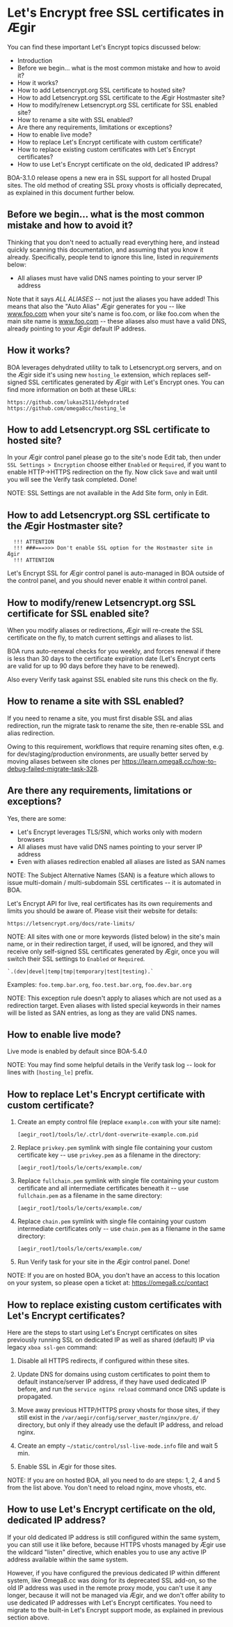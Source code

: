 # Let's Encrypt free SSL certificates in Ægir

  You can find these important Let's Encrypt topics discussed below:

 - Introduction
 - Before we begin... what is the most common mistake and how to avoid it?
 - How it works?
 - How to add Letsencrypt.org SSL certificate to hosted site?
 - How to add Letsencrypt.org SSL certificate to the Ægir Hostmaster site?
 - How to modify/renew Letsencrypt.org SSL certificate for SSL enabled site?
 - How to rename a site with SSL enabled?
 - Are there any requirements, limitations or exceptions?
 - How to enable live mode?
 - How to replace Let's Encrypt certificate with custom certificate?
 - How to replace existing custom certificates with Let's Encrypt certificates?
 - How to use Let's Encrypt certificate on the old, dedicated IP address?

BOA-3.1.0 release opens a new era in SSL support for all hosted Drupal sites.
The old method of creating SSL proxy vhosts is officially deprecated,
as explained in this document further below.

## Before we begin... what is the most common mistake and how to avoid it?

  Thinking that you don't need to actually read everything here, and instead
  quickly scanning this documentation, and assuming that you know it already.
  Specifically, people tend to ignore this line, listed in *requirements* below:

  * All aliases must have valid DNS names pointing to your server IP address

  Note that it says *ALL ALIASES* -- not just the aliases you have added!
  This means that also the "Auto Alias" Ægir generates for you -- like
  www.foo.com when your site's name is foo.com, or like foo.com when the main
  site name is www.foo.com -- these aliases also must have a valid DNS,
  already pointing to your Ægir default IP address.

## How it works?

  BOA leverages dehydrated utility to talk to Letsencrypt.org servers,
  and on the Ægir side it's using new `hosting_le` extension, which replaces
  self-signed SSL certificates generated by Ægir with Let's Encrypt ones.
  You can find more information on both at these URLs:

    https://github.com/lukas2511/dehydrated
    https://github.com/omega8cc/hosting_le

## How to add Letsencrypt.org SSL certificate to hosted site?

  In your Ægir control panel please go to the site's node Edit tab, then
  under `SSL Settings > Encryption` choose either `Enabled` or `Required`,
  if you want to enable HTTP->HTTPS redirection on the fly. Now click `Save`
  and wait until you will see the Verify task completed. Done!

  NOTE: SSL Settings are not available in the Add Site form, only in Edit.

## How to add Letsencrypt.org SSL certificate to the Ægir Hostmaster site?

```text
  !!! ATTENTION
  !!! ###===>>> Don't enable SSL option for the Hostmaster site in Ægir
  !!! ATTENTION
```

  Let's Encrypt SSL for Ægir control panel is auto-managed in BOA outside of
  the control panel, and you should never enable it within control panel.

## How to modify/renew Letsencrypt.org SSL certificate for SSL enabled site?

  When you modify aliases or redirections, Ægir will re-create the SSL
  certificate on the fly, to match current settings and aliases to list.

  BOA runs auto-renewal checks for you weekly, and forces renewal if there is
  less than 30 days to the certificate expiration date (Let's Encrypt certs
  are valid for up to 90 days before they have to be renewed).

  Also every Verify task against SSL enabled site runs this check on the fly.

## How to rename a site with SSL enabled?

  If you need to rename a site, you must first disable SSL and alias redirection,
  run the migrate task to rename the site, then re-enable SSL and alias redirection.

  Owing to this requirement, workflows that require renaming sites often, e.g. for
  dev/staging/production environments, are usually better served by moving aliases
  between site clones per https://learn.omega8.cc/how-to-debug-failed-migrate-task-328.

## Are there any requirements, limitations or exceptions?

  Yes, there are some:

  * Let's Encrypt leverages TLS/SNI, which works only with modern browsers
  * All aliases must have valid DNS names pointing to your server IP address
  * Even with aliases redirection enabled all aliases are listed as SAN names

  NOTE: The Subject Alternative Names (SAN) is a feature which allows to issue
  multi-domain / multi-subdomain SSL certificates -- it is automated in BOA.

  Let's Encrypt API for live, real certificates has its own requirements
  and limits you should be aware of. Please visit their website for details:

    https://letsencrypt.org/docs/rate-limits/

  NOTE: All sites with one or more keywords (listed below) in the site's
  main name, or in their redirection target, if used, will be ignored,
  and they will receive only self-signed SSL certificates generated by Ægir,
  once you will switch their SSL settings to `Enabled` or `Required`.

    `.(dev|devel|temp|tmp|temporary|test|testing).`

  Examples: `foo.temp.bar.org`, `foo.test.bar.org`, `foo.dev.bar.org`

  NOTE: This exception rule doesn't apply to aliases which are not used
  as a redirection target. Even aliases with listed special keywords in their
  names will be listed as SAN entries, as long as they are valid DNS names.

## How to enable live mode?

  Live mode is enabled by default since BOA-5.4.0

  NOTE: You may find some helpful details in the Verify task log -- look for
  lines with `[hosting_le]` prefix.

## How to replace Let's Encrypt certificate with custom certificate?

  1. Create an empty control file (replace `example.com` with your site name):

     `[aegir_root]/tools/le/.ctrl/dont-overwrite-example.com.pid`

  2. Replace `privkey.pem` symlink with single file containing your custom
     certificate key -- use `privkey.pem` as a filename in the directory:

     `[aegir_root]/tools/le/certs/example.com/`

  3. Replace `fullchain.pem` symlink with single file containing your custom
     certificate and all intermediate certificates beneath it -- use
     `fullchain.pem` as a filename in the same directory:

     `[aegir_root]/tools/le/certs/example.com/`

  4. Replace `chain.pem` symlink with single file containing your custom
     intermediate certificates only -- use `chain.pem` as a filename
     in the same directory:

     `[aegir_root]/tools/le/certs/example.com/`

  5. Run Verify task for your site in the Ægir control panel. Done!

  NOTE: If you are on hosted BOA, you don't have an access to this location
  on your system, so please open a ticket at: https://omega8.cc/contact

## How to replace existing custom certificates with Let's Encrypt certificates?

  Here are the steps to start using Let's Encrypt certificates on sites
  previously running SSL on dedicated IP as well as shared (default) IP via
  legacy `xboa ssl-gen` command:

  1. Disable all HTTPS redirects, if configured within these sites.

  2. Update DNS for domains using custom certificates to point them to default
     instance/server IP address, if they have used dedicated IP before,
     and run the `service nginx reload` command once DNS update is propagated.

  3. Move away previous HTTP/HTTPS proxy vhosts for those sites, if they
     still exist in the `/var/aegir/config/server_master/nginx/pre.d/` directory,
     but only if they already use the default IP address, and reload nginx.

  4. Create an empty `~/static/control/ssl-live-mode.info` file and wait 5 min.

  5. Enable SSL in Ægir for those sites.

  NOTE: If you are on hosted BOA, all you need to do are steps: 1, 2, 4 and 5
  from the list above. You don't need to reload nginx, move vhosts, etc.

## How to use Let's Encrypt certificate on the old, dedicated IP address?

  If your old dedicated IP address is still configured within the same system,
  you can still use it like before, because HTTPS vhosts managed by Ægir use
  the wildcard "listen" directive, which enables you to use any active IP
  address available within the same system.

  However, if you have configured the previous dedicated IP within different
  system, like Omega8.cc was doing for its deprecated SSL add-on, so the old
  IP address was used in the remote proxy mode, you can't use it any longer,
  because it will not be managed via Ægir, and we don't offer ability to use
  dedicated IP addresses with Let's Encrypt certificates. You need to migrate
  to the built-in Let's Encrypt support mode, as explained in previous section
  above.
